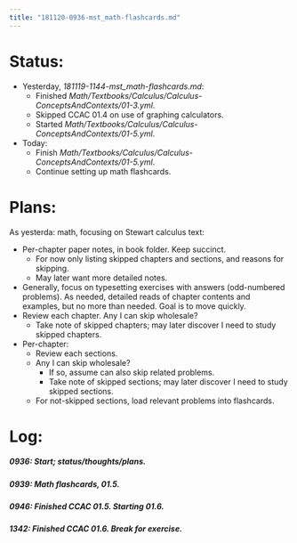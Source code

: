 ```yaml
---
title: "181120-0936-mst_math-flashcards.md"
---
```


# Status:

- Yesterday, _181119-1144-mst_math-flashcards.md_:
  - Finished _Math/Textbooks/Calculus/Calculus-ConceptsAndContexts/01-3.yml_.
  - Skipped CCAC 01.4 on use of graphing calculators.
  - Started _Math/Textbooks/Calculus/Calculus-ConceptsAndContexts/01-5.yml_.
- Today:
  - Finish _Math/Textbooks/Calculus/Calculus-ConceptsAndContexts/01-5.yml_.
  - Continue setting up math flashcards.


# Plans:

As yesterda: math, focusing on Stewart calculus text:
- Per-chapter paper notes, in book folder. Keep succinct.
  - For now only listing skipped chapters and sections, and reasons for skipping.
  - May later want more detailed notes.
- Generally, focus on typesetting exercises with answers (odd-numbered problems). As needed, detailed reads of chapter contents and examples, but no more than needed. Goal is to move quickly.
- Review each chapter. Any I can skip wholesale?
  - Take note of skipped chapters; may later discover I need to study skipped chapters.
- Per-chapter:
  - Review each sections.
  - Any I can skip wholesale?
    - If so, assume can also skip related problems.
    - Take note of skipped sections; may later discover I need to study skipped sections.
  - For not-skipped sections, load relevant problems into flashcards.


# Log:

##### 0936: Start; status/thoughts/plans.

##### 0939: Math flashcards, 01.5.

##### 0946: Finished CCAC 01.5. Starting 01.6.

##### 1342: Finished CCAC 01.6. Break for exercise.
